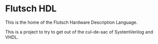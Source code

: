 # Flutsch HDL
This is the home of the Flutsch Hardware Description Language.

This is a project to try to get out of the cul-de-sac of SystemVerilog and VHDL.
